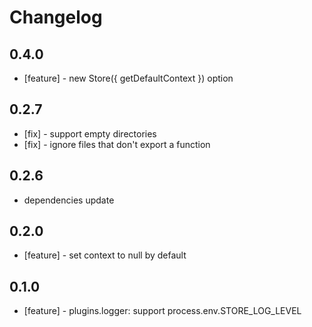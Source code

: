 # Changelog

## 0.4.0

* [feature] - new Store({ getDefaultContext }) option

## 0.2.7

* [fix] - support empty directories
* [fix] - ignore files that don't export a function

## 0.2.6

* dependencies update

## 0.2.0

* [feature] - set context to null by default

## 0.1.0

* [feature] - plugins.logger: support process.env.STORE_LOG_LEVEL

